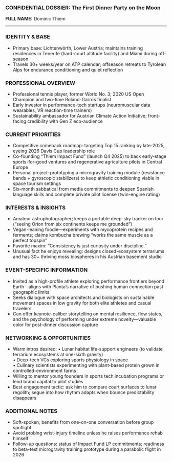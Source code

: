 ### CONFIDENTIAL DOSSIER: The First Dinner Party on the Moon

**FULL NAME:** Dominic Thiem

---
### IDENTITY & BASE
- Primary base: Lichtenwörth, Lower Austria; maintains training residences in Tenerife (hard-court altitude facility) and Miami during off-season
- Travels 30+ weeks/year on ATP calendar; offseason retreats to Tyrolean Alps for endurance conditioning and quiet reflection

### PROFESSIONAL OVERVIEW
- Professional tennis player, former World No. 3; 2020 US Open Champion and two-time Roland-Garros finalist
- Early investor in performance-tech startups (neuromuscular data wearables, VR reaction-time trainers)
- Sustainability ambassador for Austrian Climate Action Initiative; front-facing credibility with Gen Z eco-audience

### CURRENT PRIORITIES
- Competitive comeback roadmap: targeting Top 15 ranking by late-2025, eyeing 2026 Davis Cup leadership role
- Co-founding “Thiem Impact Fund” (launch Q4 2025) to back early-stage sports-for-good ventures and regenerative agriculture pilots in Central Europe
- Personal project: prototyping a microgravity training module (resistance bands + gyroscopic stabilizers) to keep athletic conditioning viable in space tourism settings
- Six-month sabbatical from media commitments to deepen Spanish language skills and complete private pilot license (twin-engine rating)

### INTERESTS & INSIGHTS
- Amateur astrophotographer; keeps a portable deep-sky tracker on tour (“seeing Orion from six continents keeps me grounded”)
- Vegan-leaning foodie—experiments with mycoprotein recipes and ferments; claims kombucha brewing “works the same muscle as a perfect topspin”
- Favorite maxim: “Consistency is just curiosity under discipline.”
- Unusual fact he enjoys revealing: designs closed-ecosystem terrariums and has 30+ thriving moss biospheres in his Austrian basement studio

### EVENT-SPECIFIC INFORMATION
- Invited as a high-profile athlete exploring performance frontiers beyond Earth—aligns with Planta’s narrative of pushing human connection past geographic limits
- Seeks dialogue with space architects and biologists on sustainable movement spaces in low gravity for both elite athletes and casual travelers
- Can offer keynote-caliber storytelling on mental resilience, flow states, and the psychology of performing under extreme novelty—valuable color for post-dinner discussion capture

### NETWORKING & OPPORTUNITIES
- Warm intros desired: 
  • Lunar habitat life-support engineers (to validate terrarium ecosystems at one-sixth gravity)  
  • Deep-tech VCs exploring sports physiology in space  
  • Culinary scientists experimenting with plant-based protein grown in controlled-environment farms
- Willing to mentor young founders in sports tech incubation programs or lend brand capital to pilot studies
- Best engagement tactic: ask him to compare court surfaces to lunar regolith; segue into how rhythm adapts when bounce predictability disappears

### ADDITIONAL NOTES
- Soft-spoken; benefits from one-on-one conversation before group spotlight
- Avoid probing wrist-injury timeline unless he raises performance rehab himself
- Follow-up questions: status of Impact Fund LP commitments; readiness to beta-test microgravity training prototype during a parabolic flight in 2026
